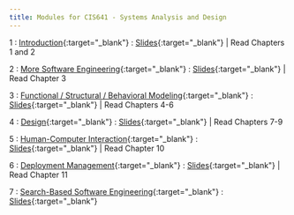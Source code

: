 ```yaml
---
title: Modules for CIS641 - Systems Analysis and Design
---
```


1
: [Introduction](../assets/slides/CIS641-1-Intro-to-SAaD.pdf){:target="_blank"}
  : [Slides](../assets/slides/CIS641-1-Intro-to-SAaD.pdf){:target="_blank"} \| Read Chapters 1 and 2

2
: [More Software Engineering](#){:target="_blank"}
  : [Slides](#){:target="_blank"} \| Read Chapter 3

3
: [Functional / Structural / Behavioral Modeling](#){:target="_blank"}
  : [Slides](#){:target="_blank"} \| Read Chapters 4-6

4
: [Design](#){:target="_blank"}
  : [Slides](#){:target="_blank"} \| Read Chapters 7-9

5
: [Human-Computer Interaction](#){:target="_blank"}
  : [Slides](#){:target="_blank"} \| Read Chapter 10

6
: [Deployment Management](#){:target="_blank"}
  : [Slides](#){:target="_blank"} \| Read Chapter 11

7
: [Search-Based Software Engineering](#){:target="_blank"}
  : [Slides](#){:target="_blank"}